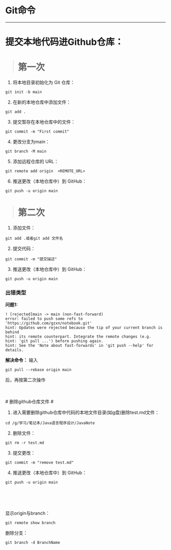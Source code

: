 # Git命令</br> #
---

# 提交本地代码进Github仓库： </br> #

> # 第一次 #

1. 将本地目录初始化为 Git 仓库：
```
git init -b main
```

2. 在新的本地仓库中添加文件：
```
git add .
```

3. 提交暂存在本地仓库中的文件：
```
git commit -m "First commit"
```

4. 更改分支为main：
```
git branch -M main
```

5. 添加远程仓库的 URL：
```
git remote add origin  <REMOTE_URL> 
```

6. 推送更改（本地仓库中）到 GitHub：
```
git push -u origin main
```



> # 第二次 #

1. 添加文件：
```
git add .或者git add 文件名
```
2. 提交代码：
```
git commit -m "提交描述"
``` 
3. 推送更改（本地仓库中）到 GitHub：
```
git push -u origin main
```




### 出错类型 ###

**问题1:**

    ! [rejected]main -> main (non-fast-forward)
    error: failed to push some refs to 'https://github.com/gzxn/notebook.git'
    hint: Updates were rejected because the tip of your current branch is behind
    hint: its remote counterpart. Integrate the remote changes (e.g.
    hint: 'git pull ...') before pushing again.
    hint: See the 'Note about fast-forwards' in 'git push --help' for details.


**解决命令：** 输入
```
git pull --rebase origin main
```
后，再按第二次操作










</br>
</br>
# 删除github仓库文件 #</br>

1. 进入需要删除github仓库中代码的本地文件目录(如g盘)删除test.md文件：
```
cd /g/学习/笔记本/Java语言程序设计/JavaNote
```
2. 删除文件：
```
git rm -r test.md
``` 

3. 提交更改：
```
git commit -m "remove test.md"
```


4. 推送更改（本地仓库中）到 GitHub：
```
git push -u origin main
```



<br>
<br>
<br>




显示origin与branch：
```
git remote show branch
```




删除分支：
```
git branch -d BranchName
```









